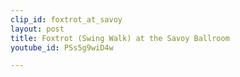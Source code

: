 ```yaml
---
clip_id: foxtrot_at_savoy
layout: post
title: Foxtrot (Swing Walk) at the Savoy Ballroom
youtube_id: PSs5g9wiD4w

---
```


